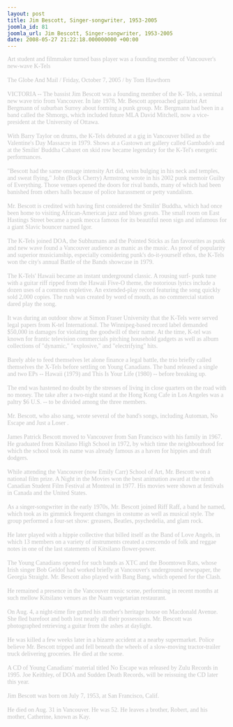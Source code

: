 ```yaml
---
layout: post
title: Jim Bescott, Singer-songwriter, 1953-2005
joomla_id: 81
joomla_url: Jim Bescott, Singer-songwriter, 1953-2005
date: 2008-05-27 21:22:18.000000000 +00:00
---
```

<span style="color: #c0c0c0"><span style="font-family: 'book antiqua', palatino">Art student and filmmaker turned bass player was a founding member of Vancouver's new-wave K-Tels<br /><br />The Globe And Mail / Friday, October 7, 2005 / by Tom Hawthorn<br /><br />VICTORIA -- The bassist Jim Bescott was a founding member of the K- Tels, a seminal new wave trio from Vancouver. In late 1978, Mr. Bescott approached guitarist Art Bergmann of suburban Surrey about forming a punk group. Mr. Bergmann had been in a band called the Shmorgs, which included future MLA David Mitchell, now a vice-president at the University of Ottawa.<br /><br />With Barry Taylor on drums, the K-Tels debuted at a gig in Vancouver billed as the Valentine's Day Massacre in 1979. Shows at a Gastown art gallery called Gambado's and at the Smilin' Buddha Cabaret on skid row became legendary for the K-Tel's energetic performances.<br /><br />&quot;Bescott had the same onstage intensity Art did, veins bulging in his neck and temples, and sweat flying,&quot; John (Buck Cherry) Armstrong wrote in his 2002 punk memoir Guilty of Everything. Those venues opened the doors for rival bands, many of which had been banished from others halls because of police harassment or petty vandalism.<br /><br />Mr. Bescott is credited with having first considered the Smilin' Buddha, which had once been home to visiting African-American jazz and blues greats. The small room on East Hastings Street became a punk mecca famous for its beautiful neon sign and infamous for a giant Slavic bouncer named Igor.<br /><br />The K-Tels joined DOA, the Subhumans and the Pointed Sticks as fan favourites as punk and new wave found a Vancouver audience as manic as the music. As proof of popularity and superior musicianship, especially considering punk's do-it-yourself ethos, the K-Tels won the city's annual Battle of the Bands showcase in 1979.<br /><br />The K-Tels' Hawaii became an instant underground classic. A rousing surf- punk tune with a guitar riff ripped from the Hawaii Five-O theme, the notorious lyrics include a dozen uses of a common expletive. An extended-play record featuring the song quickly sold 2,000 copies. The rush was created by word of mouth, as no commercial station dared play the song.<br /><br />It was during an outdoor show at Simon Fraser University that the K-Tels were served legal papers from K-tel International. The Winnipeg-based record label demanded $50,000 in damages for violating the goodwill of their name. At the time, K-tel was known for frantic television commercials pitching household gadgets as well as album collections of &quot;dynamic,&quot; &quot;explosive,&quot; and &quot;electrifying&quot; hits.<br /><br />Barely able to feed themselves let alone finance a legal battle, the trio briefly called themselves the X-Tels before settling on Young Canadians. The band released a single and two EPs -- Hawaii (1979) and This Is Your Life (1980) -- before breaking up.<br /><br />The end was hastened no doubt by the stresses of living in close quarters on the road with no money. The take after a two-night stand at the Hong Kong Cafe in Los Angeles was a paltry $6 U.S. -- to be divided among the three members.<br /><br />Mr. Bescott, who also sang, wrote several of the band's songs, including Automan, No Escape and Just a Loser .<br /><br />James Patrick Bescott moved to Vancouver from San Francisco with his family in 1967. He graduated from Kitsilano High School in 1972, by which time the neighbourhood for which the school took its name was already famous as a haven for hippies and draft dodgers.<br /><br />While attending the Vancouver (now Emily Carr) School of Art, Mr. Bescott won a national film prize. A Night in the Movies won the best animation award at the ninth Canadian Student Film Festival at Montreal in 1977. His movies were shown at festivals in Canada and the United States.<br /><br />As a singer-songwriter in the early 1970s, Mr. Bescott joined Riff Raff, a band he named, which took as its gimmick frequent changes in costume as well as musical style. The group performed a four-set show: greasers, Beatles, psychedelia, and glam rock.<br /><br />He later played with a hippie collective that billed itself as the Band of Love Angels, in which 13 members on a variety of instruments created a crescendo of folk and reggae notes in one of the last statements of Kitsilano flower-power.<br /><br />The Young Canadians opened for such bands as XTC and the Boomtown Rats, whose Irish singer Bob Geldof had worked briefly at Vancouver's underground newspaper, the Georgia Straight. Mr. Bescott also played with Bang Bang, which opened for the Clash.<br /><br />He remained a presence in the Vancouver music scene, performing in recent months at such mellow Kitsilano venues as the Naam vegetarian restaurant.<br /><br />On Aug. 4, a night-time fire gutted his mother's heritage house on Macdonald Avenue. She fled barefoot and both lost nearly all their possessions. Mr. Bescott was photographed retrieving a guitar from the ashes at daylight.<br /><br />He was killed a few weeks later in a bizarre accident at a nearby supermarket. Police believe Mr. Bescott tripped and fell beneath the wheels of a slow-moving tractor-trailer truck delivering groceries. He died at the scene.<br /><br />A CD of Young Canadians' material titled No Escape was released by Zulu Records in 1995. Joe Keithley, of DOA and Sudden Death Records, will be reissuing the CD later this year.<br /><br />Jim Bescott was born on July 7, 1953, at San Francisco, Calif.<br /><br />He died on Aug. 31 in Vancouver. He was 52. He leaves a brother, Robert, and his mother, Catherine, known as Kay.<br /></span></span>
